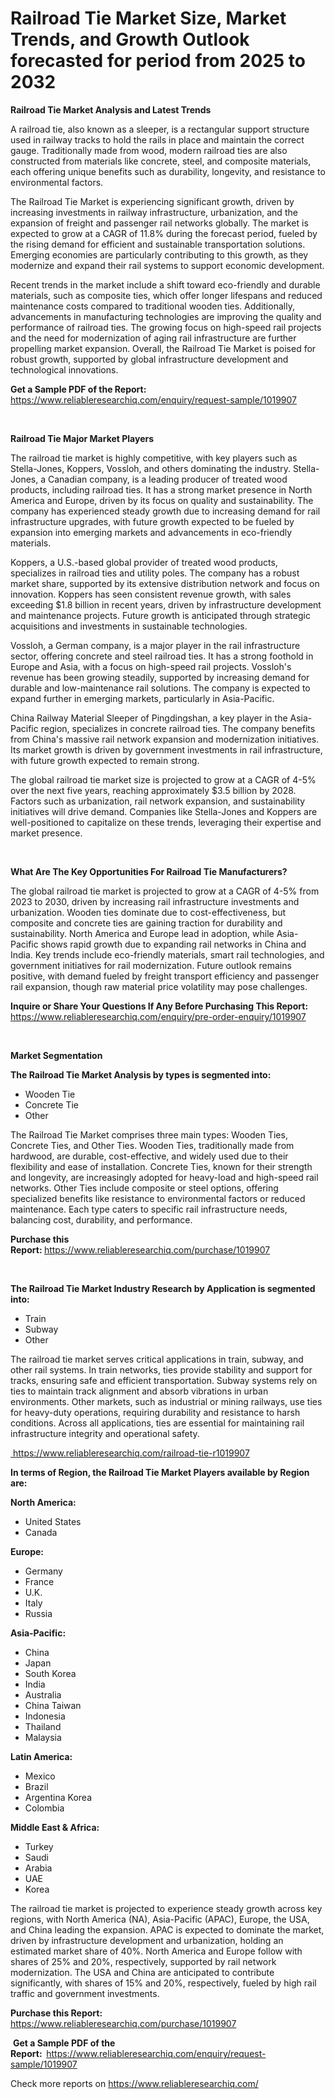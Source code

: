 <p><h1>Railroad Tie Market Size, Market Trends, and Growth Outlook forecasted for period from 2025 to 2032</h1></p><p><strong>Railroad Tie Market Analysis and Latest Trends</strong></p>
<p><p>A railroad tie, also known as a sleeper, is a rectangular support structure used in railway tracks to hold the rails in place and maintain the correct gauge. Traditionally made from wood, modern railroad ties are also constructed from materials like concrete, steel, and composite materials, each offering unique benefits such as durability, longevity, and resistance to environmental factors.</p><p>The Railroad Tie Market is experiencing significant growth, driven by increasing investments in railway infrastructure, urbanization, and the expansion of freight and passenger rail networks globally. The market is expected to grow at a CAGR of 11.8% during the forecast period, fueled by the rising demand for efficient and sustainable transportation solutions. Emerging economies are particularly contributing to this growth, as they modernize and expand their rail systems to support economic development.</p><p>Recent trends in the market include a shift toward eco-friendly and durable materials, such as composite ties, which offer longer lifespans and reduced maintenance costs compared to traditional wooden ties. Additionally, advancements in manufacturing technologies are improving the quality and performance of railroad ties. The growing focus on high-speed rail projects and the need for modernization of aging rail infrastructure are further propelling market expansion. Overall, the Railroad Tie Market is poised for robust growth, supported by global infrastructure development and technological innovations.</p></p>
<p><strong>Get a Sample PDF of the Report:&nbsp;</strong> <a href="https://www.reliableresearchiq.com/enquiry/request-sample/1019907?utm_campaign=1906&utm_medium=2&utm_source=Github&utm_content=ia&utm_term=21012025&utm_id=railroad-tie">https://www.reliableresearchiq.com/enquiry/request-sample/1019907</a></p>
<p>&nbsp;</p>
<p><strong>Railroad Tie Major Market Players</strong></p>
<p><p>The railroad tie market is highly competitive, with key players such as Stella-Jones, Koppers, Vossloh, and others dominating the industry. Stella-Jones, a Canadian company, is a leading producer of treated wood products, including railroad ties. It has a strong market presence in North America and Europe, driven by its focus on quality and sustainability. The company has experienced steady growth due to increasing demand for rail infrastructure upgrades, with future growth expected to be fueled by expansion into emerging markets and advancements in eco-friendly materials.</p><p>Koppers, a U.S.-based global provider of treated wood products, specializes in railroad ties and utility poles. The company has a robust market share, supported by its extensive distribution network and focus on innovation. Koppers has seen consistent revenue growth, with sales exceeding $1.8 billion in recent years, driven by infrastructure development and maintenance projects. Future growth is anticipated through strategic acquisitions and investments in sustainable technologies.</p><p>Vossloh, a German company, is a major player in the rail infrastructure sector, offering concrete and steel railroad ties. It has a strong foothold in Europe and Asia, with a focus on high-speed rail projects. Vossloh's revenue has been growing steadily, supported by increasing demand for durable and low-maintenance rail solutions. The company is expected to expand further in emerging markets, particularly in Asia-Pacific.</p><p>China Railway Material Sleeper of Pingdingshan, a key player in the Asia-Pacific region, specializes in concrete railroad ties. The company benefits from China's massive rail network expansion and modernization initiatives. Its market growth is driven by government investments in rail infrastructure, with future growth expected to remain strong.</p><p>The global railroad tie market size is projected to grow at a CAGR of 4-5% over the next five years, reaching approximately $3.5 billion by 2028. Factors such as urbanization, rail network expansion, and sustainability initiatives will drive demand. Companies like Stella-Jones and Koppers are well-positioned to capitalize on these trends, leveraging their expertise and market presence.</p></p>
<p>&nbsp;</p>
<p><strong>What Are The Key Opportunities For Railroad Tie Manufacturers?</strong></p>
<p><p>The global railroad tie market is projected to grow at a CAGR of 4-5% from 2023 to 2030, driven by increasing rail infrastructure investments and urbanization. Wooden ties dominate due to cost-effectiveness, but composite and concrete ties are gaining traction for durability and sustainability. North America and Europe lead in adoption, while Asia-Pacific shows rapid growth due to expanding rail networks in China and India. Key trends include eco-friendly materials, smart rail technologies, and government initiatives for rail modernization. Future outlook remains positive, with demand fueled by freight transport efficiency and passenger rail expansion, though raw material price volatility may pose challenges.</p></p>
<p><strong>Inquire or Share Your Questions If Any Before Purchasing This Report:</strong> <a href="https://www.reliableresearchiq.com/enquiry/pre-order-enquiry/1019907?utm_campaign=1906&utm_medium=2&utm_source=Github&utm_content=ia&utm_term=21012025&utm_id=railroad-tie">https://www.reliableresearchiq.com/enquiry/pre-order-enquiry/1019907</a></p>
<p>&nbsp;</p>
<p><strong>Market Segmentation</strong></p>
<p><strong>The Railroad Tie Market Analysis by types is segmented into:</strong></p>
<p><ul><li>Wooden Tie</li><li>Concrete Tie</li><li>Other</li></ul></p>
<p><p>The Railroad Tie Market comprises three main types: Wooden Ties, Concrete Ties, and Other Ties. Wooden Ties, traditionally made from hardwood, are durable, cost-effective, and widely used due to their flexibility and ease of installation. Concrete Ties, known for their strength and longevity, are increasingly adopted for heavy-load and high-speed rail networks. Other Ties include composite or steel options, offering specialized benefits like resistance to environmental factors or reduced maintenance. Each type caters to specific rail infrastructure needs, balancing cost, durability, and performance.</p></p>
<p><strong>Purchase this Report:&nbsp;</strong><a href="https://www.reliableresearchiq.com/purchase/1019907?utm_campaign=1906&utm_medium=2&utm_source=Github&utm_content=ia&utm_term=21012025&utm_id=railroad-tie">https://www.reliableresearchiq.com/purchase/1019907</a></p>
<p>&nbsp;</p>
<p><strong>The Railroad Tie Market Industry Research by Application is segmented into:</strong></p>
<p><ul><li>Train</li><li>Subway</li><li>Other</li></ul></p>
<p><p>The railroad tie market serves critical applications in train, subway, and other rail systems. In train networks, ties provide stability and support for tracks, ensuring safe and efficient transportation. Subway systems rely on ties to maintain track alignment and absorb vibrations in urban environments. Other markets, such as industrial or mining railways, use ties for heavy-duty operations, requiring durability and resistance to harsh conditions. Across all applications, ties are essential for maintaining rail infrastructure integrity and operational safety.</p></p>
<p><a href="https://www.reliableresearchiq.com/railroad-tie-r1019907?utm_campaign=1906&utm_medium=2&utm_source=Github&utm_content=ia&utm_term=21012025&utm_id=railroad-tie">&nbsp;https://www.reliableresearchiq.com/railroad-tie-r1019907</a></p>
<p><strong>In terms of Region, the Railroad Tie Market Players available by Region are:</strong></p>
<p>
    <p> <strong> North America: </strong>
        <ul>
            <li>United States</li>
            <li>Canada</li>
        </ul>
        </p> 
    <p> <strong> Europe: </strong>
        <ul>
            <li>Germany</li>
            <li>France</li>
            <li>U.K.</li>
            <li>Italy</li>
            <li>Russia</li>
        </ul>
        </p> 
    <p> <strong> Asia-Pacific: </strong>
        <ul>
            <li>China</li>
            <li>Japan</li>
            <li>South Korea</li>
            <li>India</li>
            <li>Australia</li>
            <li>China Taiwan</li>
            <li>Indonesia</li>
            <li>Thailand</li>
            <li>Malaysia</li>
        </ul>
        </p> 
    <p> <strong> Latin America: </strong>
        <ul>
            <li>Mexico</li>
            <li>Brazil</li>
            <li>Argentina Korea</li>
            <li>Colombia</li>
        </ul>
        </p> 
    <p> <strong> Middle East & Africa: </strong>
        <ul>
            <li>Turkey</li>
            <li>Saudi</li>
            <li>Arabia</li>
            <li>UAE</li>
            <li>Korea</li>
        </ul>
    </p>
    </p>
<p><p>The railroad tie market is projected to experience steady growth across key regions, with North America (NA), Asia-Pacific (APAC), Europe, the USA, and China leading the expansion. APAC is expected to dominate the market, driven by infrastructure development and urbanization, holding an estimated market share of 40%. North America and Europe follow with shares of 25% and 20%, respectively, supported by rail network modernization. The USA and China are anticipated to contribute significantly, with shares of 15% and 20%, respectively, fueled by high rail traffic and government investments.</p></p>
<p><strong>Purchase this Report: </strong><a href="https://www.reliableresearchiq.com/purchase/1019907?utm_campaign=1906&utm_medium=2&utm_source=Github&utm_content=ia&utm_term=21012025&utm_id=railroad-tie">https://www.reliableresearchiq.com/purchase/1019907</a></p>
<p>&nbsp;<strong>Get a Sample PDF of the Report:&nbsp;&nbsp;</strong><a href="https://www.reliableresearchiq.com/enquiry/request-sample/1019907?utm_campaign=1906&utm_medium=2&utm_source=Github&utm_content=ia&utm_term=21012025&utm_id=railroad-tie">https://www.reliableresearchiq.com/enquiry/request-sample/1019907</a></p>
<p><strong></strong></p>
<p>Check more reports on <a href="https://www.reliableresearchiq.com/?utm_campaign=1906&utm_medium=2&utm_source=Github&utm_content=ia&utm_term=21012025&utm_id=railroad-tie">https://www.reliableresearchiq.com/</a></p>
